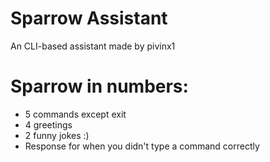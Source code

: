 # Sparrow Assistant
An CLI-based assistant made by pivinx1
# Sparrow in numbers:
- 5 commands except exit
- 4 greetings
- 2 funny jokes :)
- Response for when you didn't type a command correctly
